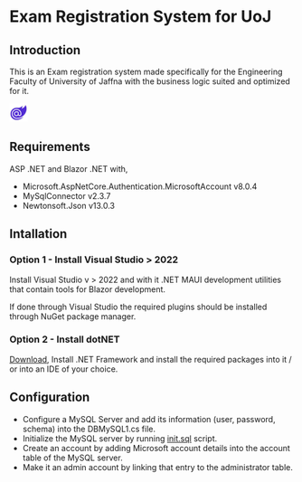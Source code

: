 # Exam Registration System for UoJ

## Introduction

This is an Exam registration system made specifically for the Engineering Faculty of University of Jaffna with the business logic suited and optimized for it.

![UoJ Logo](ExamRegistrationUoJ/wwwroot/favicon.png)

## Requirements

ASP .NET and Blazor .NET with,

- Microsoft.AspNetCore.Authentication.MicrosoftAccount v8.0.4
- MySqlConnector v2.3.7
- Newtonsoft.Json v13.0.3

## Intallation

### Option 1 - Install Visual Studio > 2022

Install Visual Studio v > 2022 and with it .NET MAUI development utilities that contain tools for Blazor development.

If done through Visual Studio the required plugins should be installed through NuGet package manager.

### Option 2 - Install dotNET

[Download](https://dotnet.microsoft.com/en-us/download/dotnet-framework), Install .NET Framework and install the required packages into it / or into an IDE of your choice.

## Configuration

- Configure a MySQL Server and add its information (user, password, schema) into the DBMySQL1.cs file.
- Initialize the MySQL server by running [init.sql](Database/init.sql) script.
- Create an account by adding Microsoft account details into the account table of the MySQL server.
- Make it an admin account by linking that entry to the administrator table.
